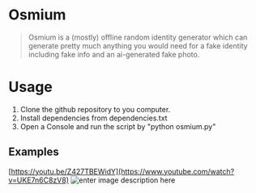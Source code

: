# Osmium

>Osmium is a (mostly) offline random identity generator which can generate pretty much anything you would need for a fake identity including fake info and an ai-generated fake photo.
# Usage

 1. Clone the github repository to you computer.
 2. Install dependencies from dependencies.txt
 3. Open a Console and run the script by "python osmium.py"

 

## Examples
[https://youtu.be/Z427TBEWidY](https://www.youtube.com/watch?v=UKE7n6C8zV8)
![enter image description here](https://i.imgur.com/dGrcLSF.png)
